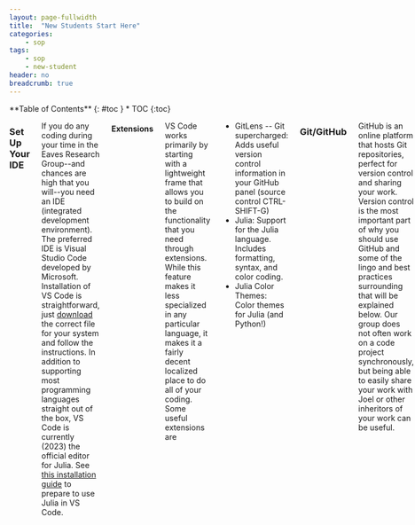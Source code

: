 ```yaml
---
layout: page-fullwidth
title:  "New Students Start Here"
categories:
    - sop
tags:
    - sop
    - new-student
header: no
breadcrumb: true
---
```

<div class="row">
<div class="medium-4 medium-push-8 columns" markdown="1">
<div class="panel radius" markdown="1">
**Table of Contents**
{: #toc }
*  TOC
{:toc}
</div>
</div><!-- /.medium-4.columns -->

<div class="medium-8 medium-pull-4 columns" markdown="1">

### Set Up Your IDE

If you do any coding during your time in the Eaves Research Group--and chances are high that you will--you need an IDE (integrated development environment). The preferred IDE is Visual Studio Code developed by Microsoft. Installation of VS Code is straightforward, just [download](https://code.visualstudio.com/download) the correct file for your system and follow the instructions. In addition to supporting most programming languages straight out of the box, VS Code is currently (2023) the official editor for Julia. See [this installation guide](https://www.julia-vscode.org/docs/dev/gettingstarted/) to prepare to use Julia in VS Code.

#### Extensions

VS Code works primarily by starting with a lightweight frame that allows you to build on the functionality that you need through extensions. While this feature makes it less specialized in any particular language, it makes it a fairly decent localized place to do all of your coding. Some useful extensions are

- GitLens -- Git supercharged: Adds useful version control information in your GitHub panel (source control CTRL-SHIFT-G)
- Julia: Support for the Julia language. Includes formatting, syntax, and color coding.
- Julia Color Themes: Color themes for Julia (and Python!)

### Git/GitHub

GitHub is an online platform that hosts Git repositories, perfect for version control and sharing your work. Version control is the most important part of why you should use GitHub and some of the lingo and best practices surrounding that will be explained below. Our group does not often work on a code project synchronously, but being able to easily share your work with Joel or other inheritors of your work can be useful.

#### Push/Pull/Commit/Fork/Clone

These words form the core of the lingo that you will frequently use when working with GitHub. To build familiarity with the usage of these words, we will work through a useful example using the LAMMPS code repository.

Begin by creating/logging into your account on GitHub and navigating to the [LAMMPS code repository](https://github.com/lammps/lammps). We wish to use LAMMPS in a slightly edited form for our own research, so we will **[fork](https://docs.github.com/en/get-started/quickstart/fork-a-repo)** the repository to our own account. During this process, you can give the forked repo a different name and you should change the description to something that is more reflective of your version.

Now that we have our own version of LAMMPS on GitHub, we need to copy the files to our local machine to install and run the program. It is also easier to make edits to any files on our local machine. This process of copying files is called **[cloning](https://docs.github.com/en/repositories/creating-and-managing-repositories/cloning-a-repository)**. If you have installed VS Code as your IDE, you can clone a repo through the following steps: open a new VS Code window, start a new project by clicking "Clone Git Repository..." then "Clone from GitHub", VS Code will likely prompt you to sign in, and then you will find within the dropdown the project you wish to clone, in this case your version of LAMMPS. At this point, VS Code asks where you would like to save the files. This is fully up to you, but we recommend grouping it with similar folders possibly in your Documents folder. After confirming the location, VS Code will open the project workspace for you. **[Pulling](https://github.com/git-guides/git-pull)** a repository is essentially cloning the repository after it has already been cloned to your machine. It ensures that your local files match what exists on GitHub.

In your LAMMPS project workspace, make some edits to any files you wish. In order to make the local changes accessible on GitHub we need to **[commit](https://github.com/git-guides/git-commit)** the changes and **[push](https://github.com/git-guides/git-push)** them to GitHub. Commits are how you will track the changes you have made to your code and should be made frequently. Pushes can be made less often as a way to backup your work. Your VS Code window should have some symbols on the left side, find the one labeled "Source Control" (CTRL-SHIFT-G on a Mac). Before commiting your changes, you need to **stage** them. This is done by clicking the "+" symbol that appears next to a changed file when you hover over it. If you don't stage any changes before hitting commit, VS Code will ask if you want to stage all changes. After staging all or a subset of your changes, type a commit message and hit commit. The commit message should briefly describe the changes you made in an informative way. If there are no changes to commit, VS Code will prompt you to sync changes, performing a simultaneous push/pull that will try to make sure your local files and GitHub files match. If you want more options, or to only push your changes, you can do so in a '...' menu that appears when you hover over the source control bar immediately above the commit message space.

#### More Reading

Congratulations! You have learned the basics of interacting with a Git repository on GitHub. Aside from the occasional conflict that you'll need to solve with Google, this should be all you really need. If you want to do any more reading on the topic here are guides on [Git](https://github.com/git-guides) and [GitHub](https://docs.github.com/en/get-started/quickstart/hello-world).

### Getting Started with CURC

In a statistical mechanics group, you will likely need to generate statistics at a much higher computational cost than your laptop can handle. CU Boulder's new high-performance computing, or HPC, cluster is called Alpine and is maintained by the CU Research Computing department **[(CURC)](https://www.colorado.edu/rc/)**. General accounts, or **[allocations](https://www.colorado.edu/rc/userservices/allocations)**, are available to all students using the detailed CURC **[documentation](https://curc.readthedocs.io/en/latest/index.html)**. Jobs submitted to Alpine are placed in a queue and completed based on the ranked priority of all users. Priority is determined based on how efficiently you use your allocated resources. You will also have access to our special group allocation if you need expensive calculations right out of the gate.

Take some time to look through CURC's documentation about "The Compute Environment." We will revisit some of these details soon.

### Interacting with Teams

You might be reading this on our CHEM-Eaves Teams channel right now. This channel is the heart of our group management, and we use it to discuss scheduling, paperwork, notes, code, and data. Click **[here]({{site.baseurl}}/SOP/data)** for procedures on how to format your work accessibly.

### All Together Now!

We recommend that you now take some time practicing these procedures with an example. Completing this section will require you to use Julia, VSCode, Github, Alpine, and Teams. Each step is discussed in the context of a Monte Carlo sampling project, but we provide a list of other topics that might be more interesting immediately below. If you are comfortable with programming and the software our group uses, you should pick the topic that interests you most. If you are feeling unsure, consider sticking closely to the provided example. Additional advice about coding and best practices with your code can be found on **[this page]({{site.baseurl}}/coding/coding_best_practices)** as well.

While you perform analytical work, write code, and interact with the literature, we recommend keeping detailed notes of the progress you make and the resources you use in an Overleaf document. These notes should also contain your thoughts on how to make this "New Student" document more helpful or successful for future group members. In the beginning, this would be a good document to upload to the Teams for meetings.
#### Coding Exercise Topics
- Monte Carlo
    - "Particle in a Box" (Provided Example)
        - Survival Probability
    - The Ising Model
        - Magnetization
        - Susceptibility
    - Markov Chain Monte Carlo for Random Walks
        - Probability Distribution in Position
        - Biased Walks in a Potential (Importance Sampling)
- Classical Molecular Dynamics
    - Simple Liquids (LJ Fluid or Water Model)
        - Radial Distribution Function
        - Velocity Autocorrelation Function
        - Mean Squared Displacement

#### Monte Carlo with a Single Particle

This series of exercises and tangents is designed to introduce you to one of the most popular tools in numerical statistical physics: Monte Carlo sampling. At the time of writing, this is a technique that every person in the group has used for research, which is a rare find considering the large spread of topics we tackle.

This example will consider the following question:

Consider one point particle with constant total energy, E, somewhere in a cubic container of side length \(l\), experiencing elastic collisions with the container walls. If a circular hole of radius \(R < l/2\) is suddenly removed from the center of one of the cube faces, what is the probability that the particle is still inside the cube at time \(t\)? In other words, what is the survival probability, \(S(t)\) for our particle?

To solve this problem:

1. Create a project in Julia named `Ergodicity.jl` and the companion repo using **[this manual page]({{site.baseurl}}coding/julia/julia_setup/#starting-a-new-project)**.

2. Settle on some variables without physical dimensions in order to perform this simulation on a computer.

3. Now we wish to sample trajectories uniformly in phase space. The position coordinates can be handled by drawing three uniform random numbers on the interval \([0,1]\), but the momenta must lie on the surface of the sphere. We recommend for this problem that you draw three uniform random numbers on the interval \([-1,1]\), check if this point lies inside the sphere, and then scale it to the appropriate radius. There will be some attempts that you throw away outright (about half), but the cost incurred by this inefficiency is manageable.

4. With a microstate selected, calculate when the trajectory crosses the opening. Draw some diagrams, revisit the reflected cube/trajectory unfolding trick, or brute force a system of modular equations.

5. Repeat this sampling \(10^6\) times, and make a histogram of the first-passage-time distribution and survival probability. Plot the survival probability on a log-log scale. What do you observe?

6. Is there a heuristic way to explain this result? As a guide, answer the following without extensive calculation. Particles within a shell of distances \(\frac{(p+\delta p) t}{m}\) will be able to reach the opening, with the shell thickness governed by the system energy. How does the number of particles within this shell roughly increase with time in our container? Assume the opening is a small hole for simplicity. Solve the differential equation for the number of particles and add the heuristic result to the plot.

7. Sync this to your remote repository.

8. Run the same code on Alpine.

9. Generate something you can show in your weekly notes and at research roundtable. Place these documents on Teams.
